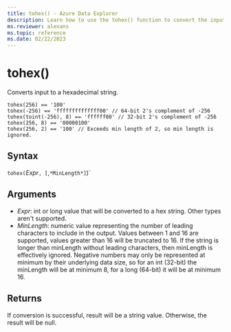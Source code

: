 ```yaml
---
title: tohex() - Azure Data Explorer
description: Learn how to use the tohex() function to convert the input expression to a hexadecimal string.
ms.reviewer: alexans
ms.topic: reference
ms.date: 02/22/2023
---
```

# tohex()

Converts input to a hexadecimal string.

```kusto
tohex(256) == '100'
tohex(-256) == 'ffffffffffffff00' // 64-bit 2's complement of -256
tohex(toint(-256), 8) == 'ffffff00' // 32-bit 2's complement of -256
tohex(256, 8) == '00000100'
tohex(256, 2) == '100' // Exceeds min length of 2, so min length is ignored.
```

## Syntax

`tohex(`*Expr*`, [`,`*MinLength*]`)`

## Arguments

* *Expr*: int or long value that will be converted to a hex string. Other types aren't supported.
* *MinLength*: numeric value representing the number of leading characters to include in the output.  Values between 1 and 16 are supported, values greater than 16 will be truncated to 16.  If the string is longer than minLength without leading characters, then minLength is effectively ignored.  Negative numbers may only be represented at minimum by their underlying data size, so for an int (32-bit) the minLength will be at minimum 8, for a long (64-bit) it will be at minimum 16.

## Returns

If conversion is successful, result will be a string value. Otherwise, the result will be null.
